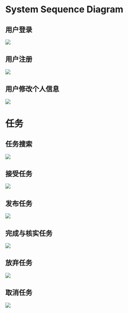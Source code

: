 # System Sequence Diagram

## 用户登录

![](./image/ssd/login_ssd.png)

## 用户注册

![](./image/ssd/register_ssd.png)

## 用户修改个人信息

![](./image/ssd/info_update_ssd.png)

# 任务

## 任务搜索
![](./image/ssd/Sequence_taskSearch.png)

## 接受任务
![](./image/ssd/Sequence_taskAccept.png)

## 发布任务
![](./image/ssd/Sequence_taskRelease.png)

## 完成与核实任务
![](./image/ssd/Sequence_taskConfirm.png)

## 放弃任务
![](./image/ssd/Sequence_taskQuit.png)

## 取消任务
![](./image/ssd/Sequence_taskCancel.png)